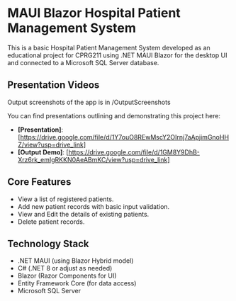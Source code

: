 # MAUI Blazor Hospital Patient Management System

This is a basic Hospital Patient Management System developed as an educational project for CPRG211 using .NET MAUI Blazor for the desktop UI and connected to a Microsoft SQL Server database.

## Presentation Videos

Output screenshots of the app is in /OutputScreenshots

You can find presentations outlining and demonstrating this project here:

*   **[Presentation]**: [https://drive.google.com/file/d/1Y7ouO8REwMscY2OIrnj7aApjimGnoHHZ/view?usp=drive_link]
*   **[Output Demo]**: [https://drive.google.com/file/d/1GM8Y9DhB-Xrz6rk_emIgRKKN0AeABmKC/view?usp=drive_link]

## Core Features

*   View a list of registered patients.
*   Add new patient records with basic input validation.
*   View and Edit the details of existing patients.
*   Delete patient records.

## Technology Stack

*   .NET MAUI (using Blazor Hybrid model)
*   C# (.NET 8 or adjust as needed)
*   Blazor (Razor Components for UI)
*   Entity Framework Core (for data access)
*   Microsoft SQL Server


